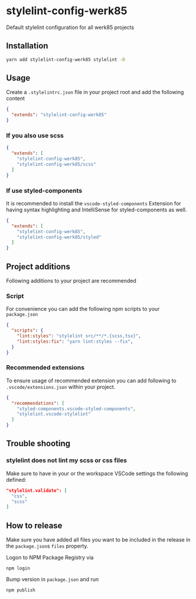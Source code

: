 # stylelint-config-werk85

Default stylelint configuration for all werk85 projects

## Installation

```sh
yarn add stylelint-config-werk85 stylelint -D
```

## Usage

Create a `.stylelintrc.json` file in your project root and add the following content

```json
{
  "extends": "stylelint-config-werk85"
}
```

### If you also use scss

```json
{
  "extends": [
    "stylelint-config-werk85",
    "stylelint-config-werk85/scss"
  ]
}
```

### If use styled-components

It is recommended to install the `vscode-styled-components` Extension for having syntax highlighting and IntelliSense for styled-components as well.

```json
{
  "extends": [
    "stylelint-config-werk85",
    "stylelint-config-werk85/styled"
  ]
}
```

## Project additions

Following additions to your project are recommended

### Script

For convenience you can add the following npm scripts to your `package.json`

```json
{
  "scripts": {
    "lint:styles": "stylelint src/**/*.{scss,tsx}",
    "lint:styles:fix": "yarn lint:styles --fix",
  }
}
```

### Recommended extensions

To ensure usage of recommended extension you can add following to `.vscode/extensions.json` within your project.

```json
{
  "recommendations": [
    "styled-components.vscode-styled-components",
    "stylelint.vscode-stylelint"
  ]
}
```

## Trouble shooting

### stylelint does not lint my scss or css files

Make sure to have in your or the workspace VSCode settings the following defined:

```json
"stylelint.validate": [
  "css",
  "scss"
]
```

## How to release

Make sure you have added all files you want to be included in the release in the `package.json`s `files` property.

Logon to NPM Package Registry via

```
npm login
```

Bump version in `package.json` and run

```
npm publish
```